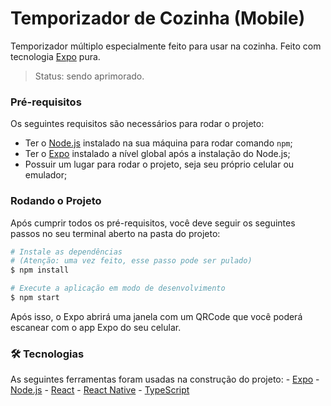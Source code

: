 # Temporizador de Cozinha (Mobile)
Temporizador múltiplo especialmente feito para usar na cozinha. Feito com tecnologia [Expo](https://expo.io/) pura.

> Status: sendo aprimorado.

### Pré-requisitos
Os seguintes requisitos são necessários para rodar o projeto:

- Ter o [Node.js](https://nodejs.org/en/) instalado na sua máquina para rodar comando ```npm```;
- Ter o  [Expo](https://expo.io/) instalado a nível global após a instalação do Node.js;
- Possuir um lugar para rodar o projeto, seja seu próprio celular ou emulador;

### Rodando o Projeto
Após cumprir todos os pré-requisitos, você deve seguir os seguintes passos no seu terminal aberto na pasta do projeto:
```bash
# Instale as dependências
# (Atenção: uma vez feito, esse passo pode ser pulado)
$ npm install

# Execute a aplicação em modo de desenvolvimento
$ npm start
```

Após isso, o Expo abrirá uma janela com um QRCode que você poderá escanear com o app Expo do seu celular.

### 🛠 Tecnologias
As seguintes ferramentas foram usadas na construção do projeto:
	- [Expo](https://expo.io/)
	- [Node.js](https://nodejs.org/en/)
	- [React](https://pt-br.reactjs.org/)
	- [React Native](https://reactnative.dev/)
	- [TypeScript](https://www.typescriptlang.org/)